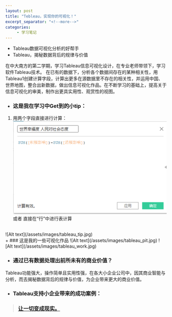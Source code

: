 ```yaml
---
layout: post
title: "Tebleau，实现你的可视化！"
excerpt_separator: "<!--more-->"
categories:
     - 学习笔记
---
```


+ Tableau数据可视化分析的好帮手
+ Tableau，揭秘数据背后的规律与价值
<!--more-->


在中大南方的第二学期，学习Tableau信息可视化设计，在专业老师带领下，学习软件Tableau技术。
在已有的数据下，分析各个数据间存在的某种相关性，用Tableau1创建计算字段，计算出更多在源数据里不存在的相关性，并运用中国、世界地图，整合出新数据，做出信息可视化作品。在不断学习的基础上，提高关于信息可视化的审美，制作出更具实用性、观赏性的视图。
+ ### 这是我在学习中Get到的小tip：

1. 用两个字段直接进行计算：
![Alt text](/assets/images/tableau_sum.jpg)
或者 直接在“行”中进行表计算 
<br>
![Alt text](/assets/images/tableau_tip.jpg)
<br>
+ ### 这是我的一些可视化作品
![Alt text](/assets/images/tableau_pit.jpg)
![Alt text](/assets/images/tableau_work.jpg)

+ ### 通过已有数据处理出前所未有的商业价值？
Tableau功能强大，操作简单且实用性强，在各大小企业公司中，因其商业智能与分析，而去揭秘数据背后的规律与价值，为企业带来更大的商业价值。

+ ### Tableau支持小企业带来的成功案例：
> ### [让一切变成现实。](https://www.tableau.com/zh-cn/solutions/customer/small-business-flexibility-life-tableau)

